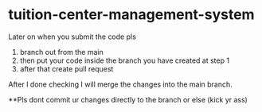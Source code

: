 # tuition-center-management-system
Later on when you submit the code pls 
1. branch out from the main
2. then put your code inside the branch you have created at step 1
3. after that create pull request

After I done checking I will merge the changes into the main branch.

**Pls dont commit ur changes directly to the branch or else (kick yr ass)
